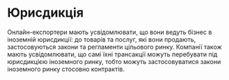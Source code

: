 # Юрисдикція

Онлайн-експортери мають усвідомлювати, що вони ведуть бізнес в іноземній юрисдикції: до товарів та послуг, які вони продають, застосовуються закони та регламенти цільового ринку. Компанії також мають усвідомлювати, що самі їхні трансакції можуть перебувати під юрисдикцією іноземного ринку, тобто можуть застосовуватися закони іноземного ринку стосовно контрактів.